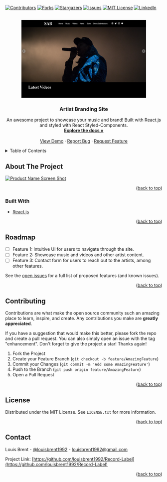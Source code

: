<div id="top"></div>
<!--
*** Thanks for checking out the Best-README-Template. If you have a suggestion
*** that would make this better, please fork the repo and create a pull request
*** or simply open an issue with the tag "enhancement".
*** Don't forget to give the project a star!
*** Thanks again! Now go create something AMAZING! :D
-->

<!-- PROJECT SHIELDS -->
<!--
*** I'm using markdown "reference style" links for readability.
*** Reference links are enclosed in brackets [ ] instead of parentheses ( ).
*** See the bottom of this document for the declaration of the reference variables
*** for contributors-url, forks-url, etc. This is an optional, concise syntax you may use.
*** https://www.markdownguide.org/basic-syntax/#reference-style-links
-->

[![Contributors][contributors-shield]][contributors-url]
[![Forks][forks-shield]][forks-url]
[![Stargazers][stars-shield]][stars-url]
[![Issues][issues-shield]][issues-url]
[![MIT License][license-shield]][license-url]
[![LinkedIn][linkedin-shield]][linkedin-url]

<!-- PROJECT LOGO -->
<br />
<div align="center">
  <a href="https://github.com/louisbrent1992/Record-Label">
    <img src="images/screenshot1.png" alt="Logo" width="400" height="250">
  </a>

<h3 align="center">Artist Branding Site</h3>

  <p align="center">
    An awesome project to showcase your music and brand! Built with React.js and styled with React Styled-Components.
    <br />
    <a href="https://github.com/louisbrent1992/Record-Label"><strong>Explore the docs »</strong></a>
    <br />
    <br />
    <a href="http://record-label-two.vercel.app">View Demo</a>
    ·
    <a href="https://github.com/louisbrent1992/Record-Label/issues">Report Bug</a>
    ·
    <a href="https://github.com/louisbrent1992/Record-Label/issues">Request Feature</a>
  </p>
</div>

<!-- TABLE OF CONTENTS -->
<details>
  <summary>Table of Contents</summary>
  <ol>
    <li>
      <a href="#about-the-project">About The Project</a>
      <ul>
        <li><a href="#built-with">Built With</a></li>
      </ul>
    </li>
    <li><a href="#usage">Usage</a></li>
    <li><a href="#roadmap">Roadmap</a></li>
    <li><a href="#contributing">Contributing</a></li>
    <li><a href="#license">License</a></li>
    <li><a href="#contact">Contact</a></li>
    <li><a href="#acknowledgments">Acknowledgments</a></li>
  </ol>
</details>

<!-- ABOUT THE PROJECT -->

## About The Project

[![Product Name Screen Shot][product-screenshot]]('./images/screenshot2.png')

<p align="right">(<a href="#top">back to top</a>)</p>

### Built With

- [React.js](https://reactjs.org/)

<p align="right">(<a href="#top">back to top</a>)</p>

<!-- ROADMAP -->

## Roadmap

- [ ] Feature 1: Intuitive UI for users to navigate through the site.
- [ ] Feature 2: Showcase music and videos and other artist content.
- [ ] Feature 3: Contact form for users to reach out to the artists, among other features.

See the [open issues](https://github.com/louisbrent1992/Record-Label/issues) for a full list of proposed features (and known issues).

<p align="right">(<a href="#top">back to top</a>)</p>

<!-- CONTRIBUTING -->

## Contributing

Contributions are what make the open source community such an amazing place to learn, inspire, and create. Any contributions you make are **greatly appreciated**.

If you have a suggestion that would make this better, please fork the repo and create a pull request. You can also simply open an issue with the tag "enhancement".
Don't forget to give the project a star! Thanks again!

1. Fork the Project
2. Create your Feature Branch (`git checkout -b feature/AmazingFeature`)
3. Commit your Changes (`git commit -m 'Add some AmazingFeature'`)
4. Push to the Branch (`git push origin feature/AmazingFeature`)
5. Open a Pull Request

<p align="right">(<a href="#top">back to top</a>)</p>

<!-- LICENSE -->

## License

Distributed under the MIT License. See `LICENSE.txt` for more information.

<p align="right">(<a href="#top">back to top</a>)</p>

<!-- CONTACT -->

## Contact

Louis Brent - [@louisbrent1992](https://twitter.com/louisbrent1992) - louisbrent1992@gmail.com

Project Link: [https://github.com/louisbrent1992/Record-Label](https://github.com/louisbrent1992/Record-Label)

<p align="right">(<a href="#top">back to top</a>)</p>

<!-- MARKDOWN LINKS & IMAGES -->
<!-- https://www.markdownguide.org/basic-syntax/#reference-style-links -->

[contributors-shield]: https://img.shields.io/github/contributors/louisbrent1992/Record-Label.svg?style=for-the-badge
[contributors-url]: https://github.com/louisbrent1992/Record-Label/graphs/contributors
[forks-shield]: https://img.shields.io/github/forks/louisbrent1992/Record-Label.svg?style=for-the-badge
[forks-url]: https://github.com/louisbrent1992/Record-Label/network/members
[stars-shield]: https://img.shields.io/github/stars/louisbrent1992/Record-Label.svg?style=for-the-badge
[stars-url]: https://github.com/louisbrent1992/Record-Label/stargazers
[issues-shield]: https://img.shields.io/github/issues/louisbrent1992/Record-Label.svg?style=for-the-badge
[issues-url]: https://github.com/louisbrent1992/Record-Label/issues
[license-shield]: https://img.shields.io/github/license/louisbrent1992/Record-Label.svg?style=for-the-badge
[license-url]: https://github.com/louisbrent1992/Record-Label/blob/master/LICENSE.txt
[linkedin-shield]: https://img.shields.io/badge/-LinkedIn-black.svg?style=for-the-badge&logo=linkedin&colorB=555
[linkedin-url]: https://linkedin.com/in/louis-brent
[product-screenshot]: images/screenshot2.png
